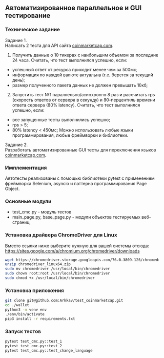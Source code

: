 ## Автоматизированное параллельное и GUI тестирование

### Техническое задание

Задание 1. <br/>
Написать 2 теста для API сайта [coinmarketcap.com](http://coinmarketcap.com/).
1. Получить данные о 10 тикерах с наибольшим объемом за последние 24 часа.
Считать, что тест выполнился успешно, если:
- успешный ответ от ресурса приходит менее чем за 500мс;
- информация по каждой валюте актуальна (т.е. берется за текущий день);
- размер полученного пакета данных не должен превышать 10кб;
2.  Запустить тест №1 параллельно/асинхронно 8 раз и рассчитать rps (скорость ответов от сервера в секунду) и 80-перцентиль времени ответа сервера (80% latency).
Считать, что тест выполнился успешно, если:
- все запущенные тесты выполнились успешно;
- rps > 5;
- 80% latency < 450мс;
Можно использовать любые языки программирования, любые фреймворки и библиотеки.

Задание 2. <br/>
Разработать автоматизированные GUI тесты для переключения языков [coinmarketcap.com](http://coinmarketcap.com/).

### Имплементация
Автотесты реализованы с помощью библиотеки pytest с применением фреймворка Selenium, asyncio и паттерна программирования Page Object.
 
### Основные модули 
- test_cmc.py - модуль тестов
- main_page.py, base_page.py - модули объектов тестируемых веб-страниц

### Установка драйвера ChromeDriver для Linux
Вместо ссылки ниже выберите нужную для вашей системы отсюда: https://sites.google.com/a/chromium.org/chromedriver/downloads
```bash
wget https://chromedriver.storage.googleapis.com/76.0.3809.126/chromedriver_linux64.zip
unzip chromedriver_linux64.zip
sudo mv chromedriver /usr/local/bin/chromedriver
sudo chown root:root /usr/local/bin/chromedriver
sudo chmod +x /usr/local/bin/chromedriver
```

### Установка приложения
```bash
git clone git@github.com:Arkkav/test_coinmarketcap.git
cd ./wallet
python3 -m venv env
./env/bin/activate
pip3 install -r requirements.txt
```

### Запуск тестов
```bash
pytest test_cmc.py::test_1
pytest test_cmc.py::test_2
pytest test_cmc.py::test_change_language
```

